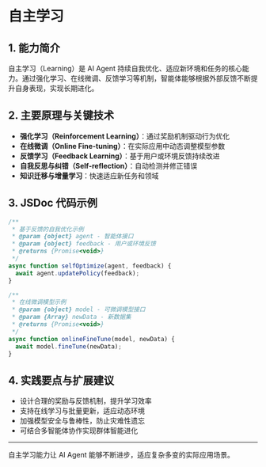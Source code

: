 # 自主学习

## 1. 能力简介
自主学习（Learning）是 AI Agent 持续自我优化、适应新环境和任务的核心能力。通过强化学习、在线微调、反馈学习等机制，智能体能够根据外部反馈不断提升自身表现，实现长期进化。

## 2. 主要原理与关键技术
- **强化学习（Reinforcement Learning）**：通过奖励机制驱动行为优化
- **在线微调（Online Fine-tuning）**：在实际应用中动态调整模型参数
- **反馈学习（Feedback Learning）**：基于用户或环境反馈持续改进
- **自我反思与纠错（Self-reflection）**：自动检测并修正错误
- **知识迁移与增量学习**：快速适应新任务和领域

## 3. JSDoc 代码示例
```js
/**
 * 基于反馈的自我优化示例
 * @param {object} agent - 智能体接口
 * @param {object} feedback - 用户或环境反馈
 * @returns {Promise<void>}
 */
async function selfOptimize(agent, feedback) {
  await agent.updatePolicy(feedback);
}

/**
 * 在线微调模型示例
 * @param {object} model - 可微调模型接口
 * @param {Array} newData - 新数据集
 * @returns {Promise<void>}
 */
async function onlineFineTune(model, newData) {
  await model.fineTune(newData);
}
```

## 4. 实践要点与扩展建议
- 设计合理的奖励与反馈机制，提升学习效率
- 支持在线学习与批量更新，适应动态环境
- 加强模型安全与鲁棒性，防止灾难性遗忘
- 可结合多智能体协作实现群体智能进化

---
自主学习能力让 AI Agent 能够不断进步，适应复杂多变的实际应用场景。 